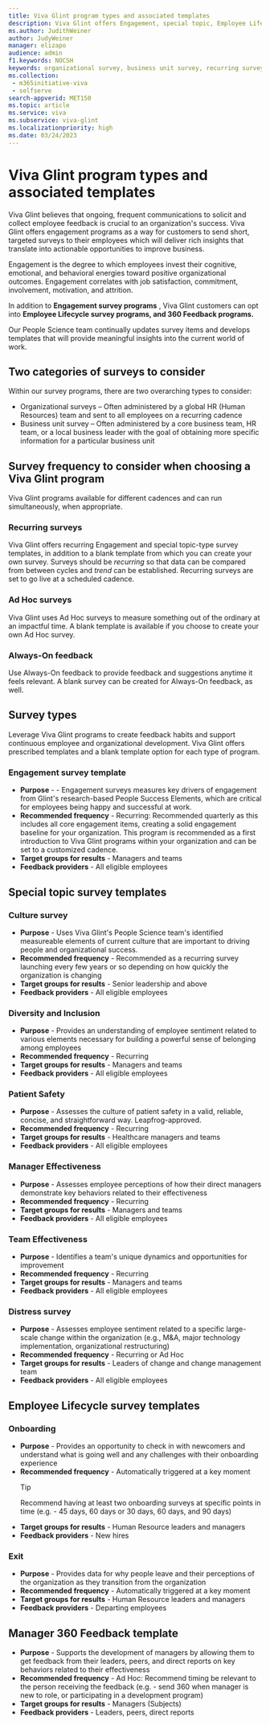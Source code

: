 ```yaml
---
title: Viva Glint program types and associated templates 
description: Viva Glint offers Engagement, special topic, Employee Lifecycle, and 360 feedback programs to surface insights and actions to improve businesses. 
ms.author: JudithWeiner
author: JudyWeiner
manager: elizapo
audience: admin
f1.keywords: NOCSH
keywords: organizational survey, business unit survey, recurring survey, engagement survey, quarterly engagement, diversity, inclusion and belonging survey, culture survey, manager effectiveness survey, patient safety survey, team effectiveness survey, ad hoc surveys, always on feedback, employee lifecycle, lifecycle surveys, exit survey, onboarding survey 360 feedback, distress survey
ms.collection: 
 - m365initiative-viva
 - selfserve
search-appverid: MET150
ms.topic: article
ms.service: viva
ms.subservice: viva-glint
ms.localizationpriority: high
ms.date: 03/24/2023
---
```


# Viva Glint program types and associated templates

Viva Glint believes that ongoing, frequent communications to solicit and collect employee feedback is crucial to an organization's success. Viva Glint offers engagement programs as a way for customers to send short, targeted surveys to their employees which will deliver rich insights that translate into actionable opportunities to improve business.

Engagement is the degree to which employees invest their cognitive, emotional, and behavioral energies toward positive organizational outcomes. Engagement correlates with job satisfaction, commitment, involvement, motivation, and attrition.

In addition to **Engagement survey programs** , Viva Glint customers can opt into **Employee Lifecycle survey programs, and 360 Feedback programs.**

Our People Science team continually updates survey items and develops templates that will provide meaningful insights into the current world of work.

## Two categories of surveys to consider

Within our survey programs, there are two overarching types to consider:

- Organizational surveys – Often administered by a global HR (Human Resources) team and sent to all employees on a recurring cadence
- Business unit survey – Often administered by a core business team, HR team, or a local business leader with the goal of obtaining more specific information for a particular business unit

## Survey frequency to consider when choosing a Viva Glint program

Viva Glint programs available for different cadences and can run simultaneously, when appropriate.

### Recurring surveys

Viva Glint offers recurring Engagement and special topic-type survey templates, in addition to a blank template from which you can create your own survey. Surveys should be *recurring* so that data can be compared from between cycles and *trend* can be established. Recurring surveys are set to go live at a scheduled cadence.

### Ad Hoc surveys

Viva Glint uses Ad Hoc surveys to measure something out of the ordinary at an impactful time. A blank template is available if you choose to create your own Ad Hoc survey.

### Always-On feedback

Use Always-On feedback to provide feedback and suggestions anytime it feels relevant. A blank survey can be created for Always-On feedback, as well.

## Survey types

Leverage Viva Glint programs to create feedback habits and support continuous employee and organizational development. Viva Glint offers prescribed templates and a blank template option for each type of program.

### Engagement survey template

- **Purpose** -  - Engagement surveys measures key drivers of engagement from Glint's research-based People Success Elements, which are critical for employees being happy and successful at work.
- **Recommended frequency** - Recurring: Recommended quarterly as this includes all core engagement items, creating a solid engagement baseline for your organization. This program is recommended as a first introduction to Viva Glint programs within your organization and can be set to a customized cadence.
- **Target groups for results** - Managers and teams
- **Feedback providers** - All eligible employees

## Special topic survey templates

### Culture survey

- **Purpose** - Uses Viva Glint's People Science team's identified measureable elements of current culture that are important to driving people and organizational success.
- **Recommended frequency** - Recommended as a recurring survey launching every few years or so depending on how quickly the organization is changing
- **Target groups for results** - Senior leadership and above
- **Feedback providers** - All eligible employees

### Diversity and Inclusion

- **Purpose** - Provides an understanding of employee sentiment related to various elements necessary for building a powerful sense of belonging among employees
- **Recommended frequency** - Recurring
- **Target groups for results** - Managers and teams
- **Feedback providers** - All eligible employees

### Patient Safety

- **Purpose** - Assesses the culture of patient safety in a valid, reliable, concise, and straightforward way. Leapfrog-approved.
- **Recommended frequency** - Recurring
- **Target groups for results** - Healthcare managers and teams
- **Feedback providers** - All eligible employees

### Manager Effectiveness

- **Purpose** - Assesses employee perceptions of how their direct managers demonstrate key behaviors related to their effectiveness
- **Recommended frequency** - Recurring
- **Target groups for results** - Managers and teams
- **Feedback providers** - All eligible employees

### Team Effectiveness

- **Purpose** - Identifies a team's unique dynamics and opportunities for improvement
- **Recommended frequency** - Recurring
- **Target groups for results** - Managers and teams
- **Feedback providers** - All eligible employees

### Distress survey

- **Purpose** - Assesses employee sentiment related to a specific large-scale change within the organization (e.g., M&A, major technology implementation, organizational restructuring)
- **Recommended frequency** - Recurring or Ad Hoc
- **Target groups for results** - Leaders of change and change management team
- **Feedback providers** - All eligible employees

## Employee Lifecycle survey templates

### Onboarding

- **Purpose** - Provides an opportunity to check in with newcomers and understand what is going well and any challenges with their onboarding experience
- **Recommended frequency** - Automatically triggered at a key moment
   > [!TIP]
   > Recommend having at least two onboarding surveys at specific points in time (e.g. - 45 days, 60 days or 30 days, 60 days, and 90 days)
- **Target groups for results** - Human Resource leaders and managers
- **Feedback providers** - New hires

### Exit

- **Purpose** - Provides data for why people leave and their perceptions of the organization as they transition from the organization
- **Recommended frequency** - Automatically triggered at a key moment
- **Target groups for results** - Human Resource leaders and managers 
- **Feedback providers** - Departing employees

## Manager 360 Feedback template

- **Purpose** - Supports the development of managers by allowing them to get feedback from their leaders, peers, and direct reports on key behaviors related to their effectiveness
- **Recommended frequency** - Ad Hoc: Recommend timing be relevant to the person receiving the feedback (e.g. - send 360 when manager is new to role, or participating in a development program)
- **Target groups for results** - Managers (Subjects)
- **Feedback providers** - Leaders, peers, direct reports
